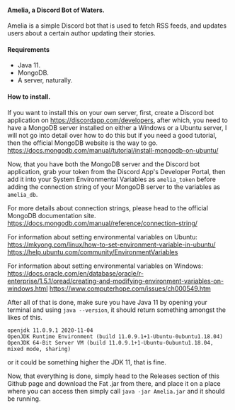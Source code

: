 #### Amelia, a Discord Bot of Waters.

Amelia is a simple Discord bot that is used to fetch RSS feeds, and updates users
about a certain author updating their stories.

#### Requirements
- Java 11.
- MongoDB.
- A server, naturally.

#### How to install.
If you want to install this on your own server, first, create a Discord bot application on https://discordapp.com/developers,
after which, you need to have a MongoDB server installed on either a Windows or a Ubuntu server, I will not go into detail
over how to do this but if you need a good tutorial, then the official MongoDB website is the way to go.
https://docs.mongodb.com/manual/tutorial/install-mongodb-on-ubuntu/

Now, that you have both the MongoDB server and the Discord bot application, grab your token from the Discord App's Developer Portal,
then add it into your System Environmental Variables as `amelia_token` before adding the connection string of your MongoDB server
to the variables as `amelia_db`.

For more details about connection strings, please head to the official MongoDB documentation site.
https://docs.mongodb.com/manual/reference/connection-string/

For information about setting environmental variables on Ubuntu:
https://mkyong.com/linux/how-to-set-environment-variable-in-ubuntu/
https://help.ubuntu.com/community/EnvironmentVariables

For information about setting environmental variables on Windows:
https://docs.oracle.com/en/database/oracle/r-enterprise/1.5.1/oread/creating-and-modifying-environment-variables-on-windows.html
https://www.computerhope.com/issues/ch000549.htm

After all of that is done, make sure you have Java 11 by opening your terminal and using `java --version`, it should return something amongst the likes of this.
```
openjdk 11.0.9.1 2020-11-04
OpenJDK Runtime Environment (build 11.0.9.1+1-Ubuntu-0ubuntu1.18.04)
OpenJDK 64-Bit Server VM (build 11.0.9.1+1-Ubuntu-0ubuntu1.18.04, mixed mode, sharing)
```
or it could be something higher the JDK 11, that is fine.

Now, that everything is done, simply head to the Releases section of this Github page and download the Fat .jar
from there, and place it on a place where you can access then simply call `java -jar Amelia.jar` and it should be running.
